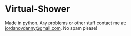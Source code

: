 # Virtual-Shower
Made in python.
Any problems or other stuff contact me at: jordanovdanny@gmail.com. No spam please!
